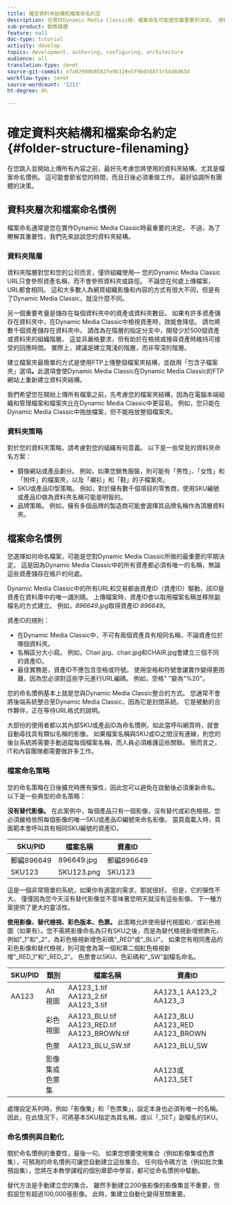 ```yaml
---
title: 確定資料夾結構和檔案命名約定
description: 在實作Dynamic Media Classic時，檔案命名可能是您最重要的決定。 資料夾結構同樣重要。 瞭解為何資料夾結構和檔案名稱如此重要，並可能採取哪些方法。
sub-product: 動態媒體
feature: null
doc-type: tutorial
activity: develop
topics: development, authoring, configuring, architecture
audience: all
translation-type: tm+mt
source-git-commit: e7a02900b0582fe9b329e5f9bd568f3c54d8d63d
workflow-type: tm+mt
source-wordcount: '1211'
ht-degree: 0%

---
```



# 確定資料夾結構和檔案命名約定{#folder-structure-filenaming}

在您跳入並開始上傳所有內容之前，最好先考慮您將使用的資料夾結構，尤其是檔案命名慣例。 這可能會節省您的時間，而且日後必須重做工作。 最好協調所有團體的決策。

## 資料夾層次和檔案命名慣例

檔案命名通常是您在實作Dynamic Media Classic時最重要的決定。 不過，為了瞭解其重要性，我們先來談談您的資料夾結構。

### 資料夾階層

資料夾階層對您和您的公司而言，僅供組織使用— 您的Dynamic Media Classic URL只會參照資產名稱，而不會參照資料夾或路徑。 不論您在何處上傳檔案，URL都會相同。 這和大多數人為網頁組織影像和內容的方式有很大不同，但是有了Dynamic Media Classic，就沒什麼不同。

另一個重要考量是儲存在每個資料夾中的資產或資料夾數目。 如果有許多資產儲存在資料夾中，在Dynamic Media Classic中檢視資產時，效能會降低。 請勿將數千個資產儲存在資料夾中。 請改為在階層的指定分支中，開發少於500個資產或資料夾的組織階層。 這並非嚴格要求，但有助於在檢視或搜尋資產時維持可接受的回應時間。 實際上，建議是建立寬淺的階層，而非窄深的階層。

建立檔案夾最簡單的方式是使用FTP上傳整個檔案夾結構，並啟用「包含子檔案夾」選項&#x200B;**。**&#x200B;此選項會使Dynamic Media Classic在Dynamic Media Classic的FTP網站上重新建立資料夾結構。

我們希望您在開始上傳所有檔案之前，先考慮您的檔案夾結構，因為在電腦本端組織和管理檔案和檔案夾比在Dynamic Media Classic中更容易。 例如，您只能在Dynamic Media Classic中拖放檔案，但不能拖放整個檔案夾。

### 資料夾策略

對於您的資料夾策略，請考慮對您的組織有何意義。 以下是一些常見的資料夾命名方案：

- 鏡像網站或產品劃分。 例如，如果您銷售服裝，則可能有「男性」、「女性」和「附件」的檔案夾，以及「襯衫」和「鞋」的子檔案夾。
- SKU或產品ID型策略。 例如，對於擁有數千個項目的零售商，使用SKU編號或產品ID做為資料夾名稱可能是明智的。
- 品牌策略。 例如，擁有多個品牌的製造商可能會選擇其品牌名稱作為頂層資料夾。

## 檔案命名慣例

您選擇如何命名檔案，可能是您對Dynamic Media Classic所做的最重要的早期決定。 這是因為Dynamic Media Classic中的所有資產都必須有唯一的名稱，無論這些資產儲存在帳戶的何處。

Dynamic Media Classic中的所有URL和交易都由資產ID（資產ID）驅動，該ID是資產在資料庫中的唯一識別碼。 上傳檔案時，資產ID會以取用檔案名稱並移除副檔名的方式建立。 例如，_896649.jpg_&#x200B;取得資產&#x200B;_ID 896649_。

資產ID的規則：

- 在Dynamic Media Classic中，不可有兩個資產具有相同名稱，不論資產位於哪個資料夾。
- 名稱區分大小寫。 例如，Chair.jpg、chair.jpg和CHAIR.jpg會建立三個不同的資產ID。
- 最佳實務是，資產ID不應包含空格或符號。 使用空格和符號會讓實作變得更困難，因為您必須對這些字元進行URL編碼。 例如，空格&quot; &quot;變為&quot;%20&quot;。

您的命名慣例基本上就是您與Dynamic Media Classic整合的方式。 您通常不會將後端系統整合至Dynamic Media Classic，因為它是封閉系統。 它是被動的合作夥伴，正在等待URL格式的說明。

大部份的使用者都以其內部SKU或產品ID為命名慣例，如此當呼叫網頁時，就會自動尋找具有類似名稱的影像。 如果檔案名稱與SKU或ID之間沒有連線，則您的後台系統將需要手動追蹤每個檔案名稱，而人員必須維護這些關聯。 簡而言之，IT和內容團隊都需要做許多工作。

### 檔案命名策略

您的命名策略在日後擴充時應有彈性，因此您可以避免在啟動後必須重新命名。 以下是一些典型的命名策略：

**沒有替代影像。** 在此案例中，每個產品只有一個影像，沒有替代或彩色檢視。您必須嚴格依照每個影像的唯一SKU或產品ID編號來命名影像。 當頁面載入時，頁面範本會呼叫具有相同SKU編號的資產ID。

| SKU/PID | 檔案名稱 | 資產ID |
| ------- | ---------- | -------- |
| 郵編896649 | 896649.jpg | 郵編896649 |
| SKU123 | SKU123.png | SKU123 |

這是一個非常簡單的系統，如果你有適當的需求，那就很好。 但是，它的彈性不大。 僅僅因為您今天沒有替代影像並不意味著您明天就沒有這些影像。 下一種方案提供了更大的靈活性。

**使用影像、替代檢視、彩色版本、色票。** 此策略允許使用替代視圖和／或彩色視圖（如果有）。您不需將影像命名為只有SKU之後，而是為替代檢視新增修飾元，例如&quot;_1&quot;和&quot;_2&quot;，為彩色檢視新增色彩碼&quot;_RED&quot;或&quot;_BLU&quot;。 如果您有相同產品的彩色影像和替代檢視，則可能會為第一個和第二個紅色檢視新增&quot;_RED_1&quot;和&quot;_RED_2&quot;。 色票會以SKU、色彩碼和&quot;_SW&quot;副檔名命名。

| SKU/PID | 類別 | 檔案名稱 | 資產ID |
| ------- | ----------------------- | ------------------------------------------- | ------------------------------- |
| AA123 | Alt視圖 | AA123_1.tif AA123_2.tif AA123_3.tif | AA123_1 AA123_2 AA123_3 |
|  | 彩色視圖 | AA123_BLU.tif AA123_RED.tif AA123_BROWN.tif | AA123_BLU AA123_RED AA123_BROWN |
|  | 色票 | AA123_BLU_SW.tif | AA123_BLU_SW |
|  | 影像集或色票集 |  | AA123或AA123_SET | — |

處理設定系列時，例如「影像集」和「色票集」，設定本身也必須有唯一的名稱。 因此，在此情況下，可將基本SKU指定為其名稱，或以「_SET」副檔名的SKU。

### 命名慣例與自動化

關於命名慣例的重要性，最後一句。 如果您想要使用集合（例如影像集或色票集），可預測的命名慣例可讓您自動建立這些集合。 任何指令碼方法（例如批次集預設集），您將在本教學課程的個別章節中學習，都可從命名慣例中驅動。

替代方法是手動建立您的集合。 雖然手動建立200張影像的影像集並不重要，但假設您有超過100,000張影像。 此時，集建立自動化變得至關重要。
